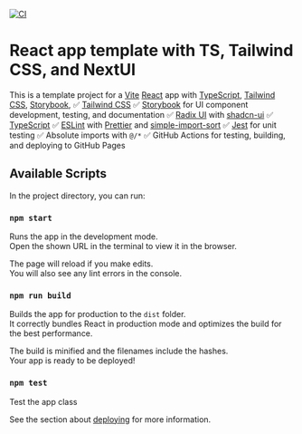 [![CI](https://github.com/Glannt/WSB-Frontend/actions/workflows/ci.yml/badge.svg)](https://github.com/Glannt/WSB-Frontend/actions/workflows/ci.yml)

# React app template with TS, Tailwind CSS, and NextUI

This is a template project for a [Vite](https://vitejs.dev) [React](https://react.dev) app with [TypeScript](https://www.typescriptlang.org/), [Tailwind CSS](https://tailwindcss.com/), [Storybook](https://storybook.js.org/),
✅ [Tailwind CSS](https://tailwindcss.com/)
✅ [Storybook](https://storybook.js.org/) for UI component development, testing, and documentation
✅ [Radix UI](https://www.radix-ui.com/) with [shadcn-ui](https://ui.shadcn.com/)
✅ [TypeScript](https://www.typescriptlang.org/)
✅ [ESLint](https://eslint.org/) with [Prettier](https://prettier.io/) and [simple-import-sort](https://github.com/lydell/eslint-plugin-simple-import-sort)
✅ [Jest](https://jestjs.io/) for unit testing
✅ Absolute imports with `@/*`
✅ GitHub Actions for testing, building, and deploying to GitHub Pages

## Available Scripts

In the project directory, you can run:

### `npm start`

Runs the app in the development mode.\
Open the shown URL in the terminal to view it in the browser.

The page will reload if you make edits.\
You will also see any lint errors in the console.

### `npm run build`

Builds the app for production to the `dist` folder.\
It correctly bundles React in production mode and optimizes the build for the best performance.

The build is minified and the filenames include the hashes.\
Your app is ready to be deployed!

### `npm test`

Test the app class

See the section about [deploying](https://vitejs.dev/guide/static-deploy) for more information.
